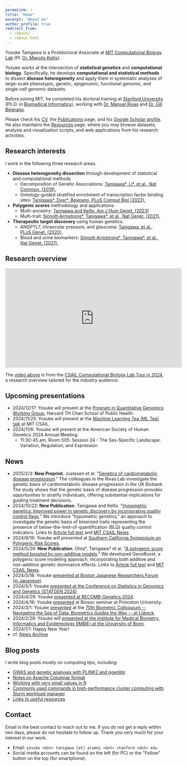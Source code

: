 ```yaml
---
permalink: /
title: "Home"
excerpt: "About me"
author_profile: true
redirect_from:
  - /about/
  - /about.html
---
```


Yosuke Tanigawa is a Postdoctoral Associate at [MIT Computational Biology Lab](http://compbio.mit.edu/) (PI: [Dr. Manolis Kellis](https://web.mit.edu/manoli/)).

Yosuke works at the intersection of **statistical genetics** and **computational biology**. Specifically, he develops **computational and statistical methods** to dissect **disease heterogeneity** and apply them in systematic analyses of large-scale phenotypic, genetic, epigenomic, functional genomic, and single-cell genomic datasets.

Before joining MIT, he completed his doctoral training at [Stanford University](https://www.stanford.edu/) (Ph.D. in [Biomedical Informatics](https://med.stanford.edu/bmi.html)), working with [Dr. Manuel Rivas](http://med.stanford.edu/rivaslab/) and [Dr. Gill Bejerano](http://bejerano.stanford.edu/).

Please check his [CV](/cv), the [Publications](/publications) page, and his [Google Scholar profile](https://scholar.google.com/citations?user=9hVh3nQAAAAJ&hl=en). He also maintains the [Resources](/resources) page, where you may browse datasets, analysis and visualization scripts, and web applications from his research activities.

## Research interests

I work in the following three research areas.

- **Disease heterogeneity dissection** through development of statistical and computational methods
  - Decomposition of Genetic Associations: [Tanigawa\*, Li\*, et al., Nat Commun. (2019).](/publication/2019-09-06-DeGAs)
  - Ontology-guided stratified enrichment of transcription factor binding sites: [Tanigawa\*, Dyer\*, Bejerano, PLoS Comput Biol (2022).](/publication/2022-08-30-whichtf)
- **Polygenic scores** methodology and applications.
  - Multi-ancestry: [Tanigawa and Kellis, Am J Hum Genet. (2023)](/publication/2023-10-26-ipgs)
  - Multi-trait: [Sinnott-Armstrong\*, Tanigawa\*, et al., Nat Genet. (2021).](/publication/2021-01-18-biomarkers)
- **Therapeutic target discovery** using human genetics.
  - ANGPTL7, intraocular pressure, and glaucoma: [Tanigawa, et al., PLoS Genet. (2020).](/publication/2020-05-05-ANGPTL7)
  - Blood and urine biomarkers: [Sinnott-Armstrong\*, Tanigawa\*, et al., Nat Genet. (2021).](/publication/2021-01-18-biomarkers)

## Research overview

<iframe width="560" height="315" src="https://www.youtube.com/embed/kprOBq1qyNs?si=g0hc5SUwrDADGck-" title="YouTube video player" frameborder="0" allow="accelerometer; autoplay; clipboard-write; encrypted-media; gyroscope; picture-in-picture; web-share" referrerpolicy="strict-origin-when-cross-origin" allowfullscreen></iframe>

The [video above](https://youtu.be/kprOBq1qyNs) is from the [CSAIL Computational Biology Lab Tour in 2024](https://cap.csail.mit.edu/computational-biology-lab-lab-tour), a research overview tailored for the industry audience.

## Upcoming presentations

- 2024/12/17: Yosuke will present at the [Program in Quantitative Genomics Working Group](https://www.hsph.harvard.edu/pqg/pqg-working-group-series/), Harvard TH Chan School of Public Health.
- 2024/11/25: Yosuke will present at the [Machine Learning Tea (ML Tea) talk](https://projects.csail.mit.edu/ml-tea/) at MIT CSAIL.
- 2024/11/6: Yosuke will present at the American Society of Human Genetics 2024 Annual Meeting.
  - 11:30-45 am, Room 505: Session 24 - The Sex-Specific Landscape: Variation, Regulation, and Expression

## News

- 2025/2/3: **New Preprint**. Justesen et al. "[Genetics of cardiometabolic disease progression](/publication/preprint-2025-02-03-cardiometabolic-progression)." The colleagues in the Rivas Lab investigate the genetic basis of cardiometabolic disease progression in the UK Biobank. The study shows that the genetic basis of disease progression provides opportunities to stratify individuals, offering substantial implications for guiding treatment decisions.
- 2024/10/22: **New Publication**. Tanigawa and Kellis. "[Hypometric genetics: Improved power in genetic discovery by incorporating quality control flags](/publication/2024-10-22-hypometric-genetics)." We introduce "hypometric genetics," an approach to investigate the genetic basis of binarized traits representing the presence of below-the-limit-of-quantification (BLQ) quality control indicators. Links to [Article full text](https://authors.elsevier.com/a/1jzoqgeXA9Lf) and [MIT CSAIL News](https://www.csail.mit.edu/news/method-goes-below-limit-enhance-genetic-discovery).
- 2024/9/19: Yosuke will presented at [Southern California Symposium on Polygenic Risk Scores](/talks/2024-09-19-SoCalPRS).
- 2024/5/29: **New Publication**. Ohta\*, Tanigawa\* et al. "[A polygenic score method boosted by non-additive models](/publication/2024-05-29-genoboost)." We developed GenoBoost, a polygenic score modeling approach, incorporating both additive and non-additive genetic dominance effects. Links to [Article full text](https://doi.org/10.1038/s41467-024-48654-x) and [MIT CSAIL News](https://www.csail.mit.edu/news/unlocking-new-predictive-powers-personalized-genetic-risk-forecasts).
- 2024/5/18: Yosuke [presented at Boston Japanese Researchers Forum (in Japanese)](/talks/2024-05-18-BJRF).
- 2024/5/1: Yosuke [presented at the Conference on Statistics in Genomics and Genetics (STATGEN 2024)](/talks/2024-05-01-STATGEN2024)
- 2024/4/29: Yosuke [presented at RECOMB-Genetics 2024](/talks/2024-04-29-RECOMB).
- 2024/4/16: Yosuke [presented](/talks/2024-04-16-Princeton) at Biosoc seminar at Princeton University.
- 2024/3/1: Yosuke [presented](/talks/2024-03-01-IBSDR70) at the [70th Biometric Colloquium -- Navigating the Sea of Data: Biometrics Guides the Way -- at Lübeck](https://www.biometrische-gesellschaft.de/en/events/biometric-colloquia/70th-biometrical-colloquium-2024-in-luebeck.html).
- 2024/2/26: Yosuke will [presented at the Institute for Medical Biometry, Informatics and Epidemiology (IMBIE) at the University of Bonn](/talks/2024-02-26-UBonn).
- 2024/1/1: Happy New Year!
- cf. [News Archive](/tags/#news)

## Blog posts

I write blog posts mostly on computing tips, including:

- [GWAS and genetic analyses with PLINK2 and pgenlibr](/posts/2020/09/PLINK2)
- [Notes on Apache Columnar format](/posts/2020/11/apache-columnar)
- [Working with very small values in R](/posts/2020/07/small-values-in-R)
- [Commonly used commands in high-performance cluster computing with Slurm workload manager](/posts/2020/04/slurm/)
- [Links to useful resources](https://yosuketanigawa.com/posts/links/)

## Contact

Email is the best contact to reach out to me. If you do not get a reply within two days, please do not hesitate to follow up. Thank you very much for your interest in our work.

- Email: `yosuke <dot> tanigawa [at] alumni <dot> stanford <dot> edu`
- Social media accounts can be found on the left (for PC) or the "Follow" button on the top (for smartphone).
